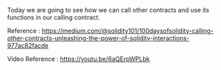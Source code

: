 Today we are going to see how we can call other contracts and use its functions in our calling contract.

Reference : https://medium.com/@solidity101/100daysofsolidity-calling-other-contracts-unleashing-the-power-of-solidity-interactions-977ac82facde

Video Reference : https://youtu.be/6aQErpWPLbk
